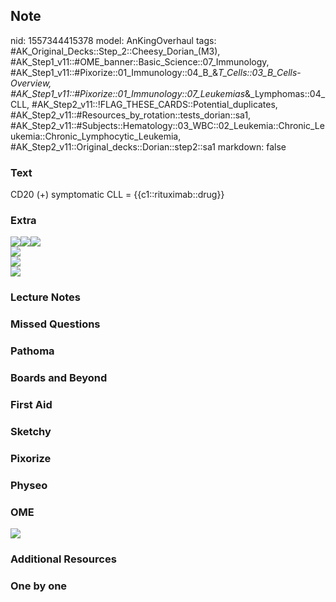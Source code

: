 ## Note
nid: 1557344415378
model: AnKingOverhaul
tags: #AK_Original_Decks::Step_2::Cheesy_Dorian_(M3), #AK_Step1_v11::#OME_banner::Basic_Science::07_Immunology, #AK_Step1_v11::#Pixorize::01_Immunology::04_B_&_T_Cells::03_B_Cells_-_Overview, #AK_Step1_v11::#Pixorize::01_Immunology::07_Leukemias_&_Lymphomas::04_CLL, #AK_Step2_v11::!FLAG_THESE_CARDS::Potential_duplicates, #AK_Step2_v11::#Resources_by_rotation::tests_dorian::sa1, #AK_Step2_v11::#Subjects::Hematology::03_WBC::02_Leukemia::Chronic_Leukemia::Chronic_Lymphocytic_Leukemia, #AK_Step2_v11::Original_decks::Dorian::step2::sa1
markdown: false

### Text
CD20 (+) symptomatic CLL = {{c1::rituximab::drug}}

### Extra
<div>
  <div>
    <div>
      <div>
        <div>
          <div>
            <div>
              <div>
                <i><img src="paste-10664403795971.jpg"><img src=
                "paste-10698763534339.jpg"><img src=
                "paste-10574209482755%20(1)_1475688242543.jpg"></i>
              </div>
            </div>
          </div>
        </div>
      </div>
    </div>
  </div>
</div>
<div>
  <i><img src="paste-2235968564232193.jpg"></i>
</div>
<div>
  <i><b><img src="paste-1153357632765953.jpg"></b></i>
</div><img src="cll_1358629116483.png">

### Lecture Notes


### Missed Questions


### Pathoma


### Boards and Beyond


### First Aid


### Sketchy


### Pixorize


### Physeo


### OME
<div class="ome-widget">
  <a href=
  "https://onlinemeded.org/spa/immunology?ref=anki"><img src=
  "_OME_AnkiFlashcards_Topic_2.png"></a>
</div>

### Additional Resources


### One by one

